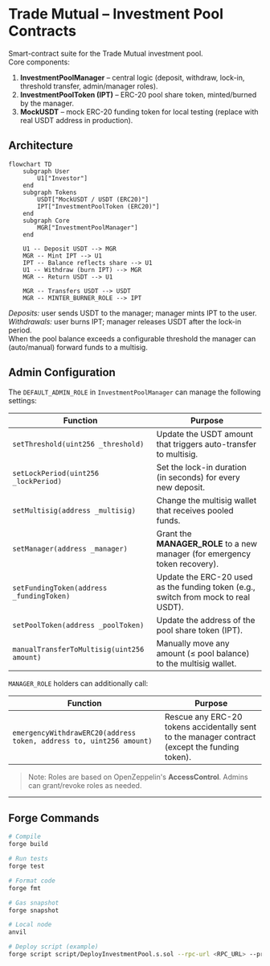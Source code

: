 # Trade Mutual – Investment Pool Contracts

Smart-contract suite for the Trade Mutual investment pool.  
Core components:

1. **InvestmentPoolManager** – central logic (deposit, withdraw, lock-in, threshold transfer, admin/manager roles).
2. **InvestmentPoolToken (IPT)** – ERC-20 pool share token, minted/burned by the manager.
3. **MockUSDT** – mock ERC-20 funding token for local testing (replace with real USDT address in production).

## Architecture

```mermaid
flowchart TD
    subgraph User
        U1["Investor"]
    end
    subgraph Tokens
        USDT["MockUSDT / USDT (ERC20)"]
        IPT["InvestmentPoolToken (ERC20)"]
    end
    subgraph Core
        MGR["InvestmentPoolManager"]
    end

    U1 -- Deposit USDT --> MGR
    MGR -- Mint IPT --> U1
    IPT -- Balance reflects share --> U1
    U1 -- Withdraw (burn IPT) --> MGR
    MGR -- Return USDT --> U1

    MGR -- Transfers USDT --> USDT
    MGR -- MINTER_BURNER_ROLE --> IPT
```

*Deposits:* user sends USDT to the manager; manager mints IPT to the user.  
*Withdrawals:* user burns IPT; manager releases USDT after the lock-in period.  
When the pool balance exceeds a configurable threshold the manager can (auto/manual) forward funds to a multisig.

## Admin Configuration

The `DEFAULT_ADMIN_ROLE` in `InvestmentPoolManager` can manage the following settings:

| Function | Purpose |
|----------|---------|
| `setThreshold(uint256 _threshold)` | Update the USDT amount that triggers auto-transfer to multisig. |
| `setLockPeriod(uint256 _lockPeriod)` | Set the lock-in duration (in seconds) for every new deposit. |
| `setMultisig(address _multisig)` | Change the multisig wallet that receives pooled funds. |
| `setManager(address _manager)` | Grant the **MANAGER_ROLE** to a new manager (for emergency token recovery). |
| `setFundingToken(address _fundingToken)` | Update the ERC-20 used as the funding token (e.g., switch from mock to real USDT). |
| `setPoolToken(address _poolToken)` | Update the address of the pool share token (IPT). |
| `manualTransferToMultisig(uint256 amount)` | Manually move any amount (≤ pool balance) to the multisig wallet. |

`MANAGER_ROLE` holders can additionally call:

| Function | Purpose |
|----------|---------|
| `emergencyWithdrawERC20(address token, address to, uint256 amount)` | Rescue any ERC-20 tokens accidentally sent to the manager contract (except the funding token). |

> Note: Roles are based on OpenZeppelin's **AccessControl**. Admins can grant/revoke roles as needed.

---

## Forge Commands

```bash
# Compile
forge build

# Run tests
forge test

# Format code
forge fmt

# Gas snapshot
forge snapshot

# Local node
anvil

# Deploy script (example)
forge script script/DeployInvestmentPool.s.sol --rpc-url <RPC_URL> --private-key <PK> --broadcast
```


